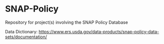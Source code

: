 # SNAP-Policy
Repository for project(s) involving the SNAP Policy Database

Data Dictionary: https://www.ers.usda.gov/data-products/snap-policy-data-sets/documentation/
